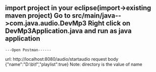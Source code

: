 import project in your eclipse(import->existing maven project)
Go to src/main/java-->com.java.audio.DevMp3
Right click on DevMp3Application.java and run as java application
--------------------------------------------------------------------------------
    ---Open Postman------ 
url:
http://localhost:8080/audio/startaudio
request body
{"name":"D:\\b\\f","playlist":true}
Note: directory is the value of name
